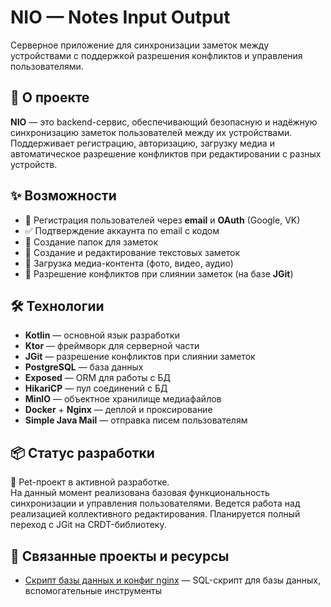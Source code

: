 # NIO — Notes Input Output

Серверное приложение для синхронизации заметок между устройствами с поддержкой разрешения конфликтов и управления пользователями.

## 📌 О проекте

**NIO** — это backend-сервис, обеспечивающий безопасную и надёжную синхронизацию заметок пользователей между их устройствами.  
Поддерживает регистрацию, авторизацию, загрузку медиа и автоматическое разрешение конфликтов при редактировании с разных устройств.

## ✨ Возможности

- 🔐 Регистрация пользователей через **email** и **OAuth** (Google, VK)
- ✅ Подтверждение аккаунта по email с кодом
- 📂 Создание папок для заметок
- 📝 Создание и редактирование текстовых заметок
- 📎 Загрузка медиа-контента (фото, видео, аудио)
- 🔄 Разрешение конфликтов при слиянии заметок (на базе **JGit**)

## 🛠️ Технологии

- **Kotlin** — основной язык разработки
- **Ktor** — фреймворк для серверной части
- **JGit** — разрешение конфликтов при слиянии заметок
- **PostgreSQL** — база данных
- **Exposed** — ORM для работы с БД
- **HikariCP** — пул соединений с БД
- **MinIO** — объектное хранилище медиафайлов
- **Docker** + **Nginx** — деплой и проксирование
- **Simple Java Mail** — отправка писем пользователям

## 📦 Статус разработки

🚧 Pet-проект в активной разработке.  
На данный момент реализована базовая функциональность синхронизации и управления пользователями.
Ведется работа над реализацией коллективного редактирования. Планируется полный переход с JGit на CRDT-библиотеку. 

## 🔗 Связанные проекты и ресурсы

- [Скрипт базы данных и конфиг nginx](https://github.com/DimitrySavo/KtorNIOUtils) — SQL-скрипт для базы данных, вспомогательные инструменты
